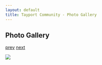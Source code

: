 ```yaml
---
layout: default
title: Tayport Community - Photo Gallery
---
```

## Photo Gallery

[prev](http://tayport.org.uk/photo/196) [next](http://tayport.org.uk/photo/198)

![ ](http://tayport.org.uk/media/197.jpg " ")

